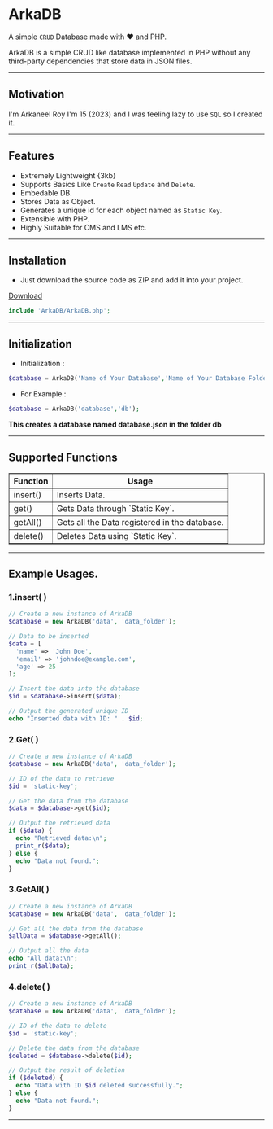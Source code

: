 #  ArkaDB

A simple `CRUD` Database made with ❤️ and PHP.

ArkaDB is a simple CRUD like database implemented in PHP without any third-party dependencies that store data in JSON files.

---

## Motivation

I'm Arkaneel Roy I'm 15 (2023) and I was feeling lazy to use `SQL` so I created it.

---

## Features

- Extremely Lightweight {3kb} 
- Supports Basics Like `Create` `Read` `Update` and `Delete`.
- Embedable DB.
- Stores Data as Object.
- Generates a unique id for each object named as `Static Key`.
- Extensible with PHP. 
- Highly Suitable for CMS and LMS etc.

--- 

## Installation 

- Just download the source code as ZIP and add it into your project.

[Download](https://github.com/Arkaneel/ArkaDB/archive/refs/tags/1.0.0.zip)

```PHP
include 'ArkaDB/ArkaDB.php';
```

---

## Initialization 

- Initialization :
```PHP 
$database = ArkaDB('Name of Your Database','Name of Your Database Folder');
```
- For Example : 
```PHP 
$database = ArkaDB('database','db');
```

**This creates a database named database.json in the folder db**

---

## Supported Functions 

<table border="1" >
  <tr>
    <th>Function</th>
    <th>Usage</th> 
  </tr>
  <tr>
    <td>insert()</td>
    <td>Inserts Data.</td>
  </tr>
  <tr>
    <td>get()</td>
    <td>Gets Data through `Static Key`.</td>
  </tr>
  <tr>
    <td>getAll()</td>
    <td>Gets all the Data registered in the database.</td>
  </tr>
    <tr>
    <td>delete()</td>
    <td>Deletes Data using `Static Key`.</td>
  </tr>
</table>

---

## Example Usages.

### 1.insert( )

```PHP
// Create a new instance of ArkaDB
$database = new ArkaDB('data', 'data_folder');

// Data to be inserted
$data = [
  'name' => 'John Doe',
  'email' => 'johndoe@example.com',
  'age' => 25
];

// Insert the data into the database
$id = $database->insert($data);

// Output the generated unique ID
echo "Inserted data with ID: " . $id;

```

### 2.Get( )
```PHP
// Create a new instance of ArkaDB
$database = new ArkaDB('data', 'data_folder');

// ID of the data to retrieve
$id = 'static-key';

// Get the data from the database
$data = $database->get($id);

// Output the retrieved data
if ($data) {
  echo "Retrieved data:\n";
  print_r($data);
} else {
  echo "Data not found.";
}

```

### 3.GetAll( )

```PHP 
// Create a new instance of ArkaDB
$database = new ArkaDB('data', 'data_folder');

// Get all the data from the database
$allData = $database->getAll();

// Output all the data
echo "All data:\n";
print_r($allData);

```

### 4.delete( )

```PHP
// Create a new instance of ArkaDB
$database = new ArkaDB('data', 'data_folder');

// ID of the data to delete
$id = 'static-key';

// Delete the data from the database
$deleted = $database->delete($id);

// Output the result of deletion
if ($deleted) {
  echo "Data with ID $id deleted successfully.";
} else {
  echo "Data not found.";
}

```

--- 
